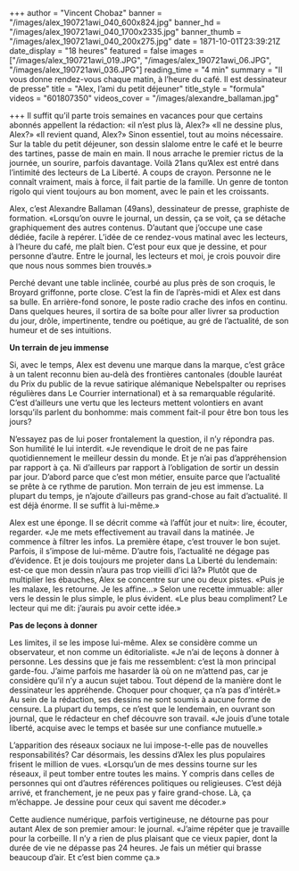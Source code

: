 +++
author = "Vincent Chobaz"
banner = "/images/alex_190721awi_040_600x824.jpg"
banner_hd = "/images/alex_190721awi_040_1700x2335.jpg"
banner_thumb = "/images/alex_190721awi_040_200x275.jpg"
date = 1871-10-01T23:39:21Z
date_display = "18 heures"
featured = false
images = ["/images/alex_190721awi_019.JPG", "/images/alex_190721awi_06.JPG", "/images/alex_190721awi_036.JPG"]
reading_time = "4 min"
summary = "Il vous donne rendez-vous chaque matin, à l’heure du café. Il est dessinateur de presse"
title = "Alex, l’ami du petit déjeuner"
title_style = "formula"
videos = "601807350"
videos_cover = "/images/alexandre_ballaman.jpg"

+++
Il suffit qu’il parte trois semaines en vacances pour que certains abonnés appellent la rédaction: «il n’est plus là, Alex?» «Il ne dessine plus, Alex?» «Il revient quand, Alex?» Sinon essentiel, tout au moins nécessaire. Sur la table du petit déjeuner, son dessin slalome entre le café et le beurre des tartines, passe de main en main. Il nous arrache le premier rictus de la journée, un sourire, parfois davantage. Voilà 21ans qu’Alex est entré dans l’intimité des lecteurs de La Liberté. A coups de crayon. Personne ne le connaît vraiment, mais à force, il fait partie de la famille. Un genre de tonton rigolo qui vient toujours au bon moment, avec le pain et les croissants.

Alex, c’est Alexandre Ballaman (49ans), dessinateur de presse, graphiste de formation. «Lorsqu’on ouvre le journal, un dessin, ça se voit, ça se détache graphiquement des autres contenus. D’autant que j’occupe une case dédiée, facile à repérer. L’idée de ce rendez-vous matinal avec les lecteurs, à l’heure du café, me plaît bien. C’est pour eux que je dessine, et pour personne d’autre. Entre le journal, les lecteurs et moi, je crois pouvoir dire que nous nous sommes bien trouvés.»

Perché devant une table inclinée, courbé au plus près de son croquis, le Broyard griffonne, porte close. C’est la fin de l’après-midi et Alex est dans sa bulle. En arrière-fond sonore, le poste radio crache des infos en continu. Dans quelques heures, il sortira de sa boîte pour aller livrer sa production du jour, drôle, impertinente, tendre ou poétique, au gré de l’actualité, de son humeur et de ses intuitions.

**Un terrain de jeu immense**

Si, avec le temps, Alex est devenu une marque dans la marque, c’est grâce à un talent reconnu bien au-delà des frontières cantonales (double lauréat du Prix du public de la revue satirique alémanique Nebelspalter ou reprises régulières dans Le Courrier international) et à sa remarquable régularité. C’est d’ailleurs une vertu que les lecteurs mettent volontiers en avant lorsqu’ils parlent du bonhomme: mais comment fait-il pour être bon tous les jours?

N’essayez pas de lui poser frontalement la question, il n’y répondra pas. Son humilité le lui interdit. «Je revendique le droit de ne pas faire quotidiennement le meilleur dessin du monde. Et je n’ai pas d’appréhension par rapport à ça. Ni d’ailleurs par rapport à l’obligation de sortir un dessin par jour. D’abord parce que c’est mon métier, ensuite parce que l’actualité se prête à ce rythme de parution. Mon terrain de jeu est immense. La plupart du temps, je n’ajoute d’ailleurs pas grand-chose au fait d’actualité. Il est déjà énorme. Il se suffit à lui-même.»

Alex est une éponge. Il se décrit comme «à l’affût jour et nuit»: lire, écouter, regarder. «Je me mets effectivement au travail dans la matinée. Je commence à filtrer les infos. La première étape, c’est trouver le bon sujet. Parfois, il s’impose de lui-même. D’autre fois, l’actualité ne dégage pas d’évidence. Et je dois toujours me projeter dans La Liberté du lendemain: est-ce que mon dessin n’aura pas trop vieilli d’ici là?» Plutôt que de multiplier les ébauches, Alex se concentre sur une ou deux pistes. «Puis je les malaxe, les retourne. Je les affine…» Selon une recette immuable: aller vers le dessin le plus simple, le plus évident. «Le plus beau compliment? Le lecteur qui me dit: j’aurais pu avoir cette idée.»

**Pas de leçons à donner**

Les limites, il se les impose lui-même. Alex se considère comme un observateur, et non comme un éditorialiste. «Je n’ai de leçons à donner à personne. Les dessins que je fais me ressemblent: c’est là mon principal garde-fou. J’aime parfois me hasarder là où on ne m’attend pas, car je considère qu’il n’y a aucun sujet tabou. Tout dépend de la manière dont le dessinateur les appréhende. Choquer pour choquer, ça n’a pas d’intérêt.» Au sein de la rédaction, ses dessins ne sont soumis à aucune forme de censure. La plupart du temps, ce n’est que le lendemain, en ouvrant son journal, que le rédacteur en chef découvre son travail. «Je jouis d’une totale liberté, acquise avec le temps et basée sur une confiance mutuelle.»

L’apparition des réseaux sociaux ne lui impose-t-elle pas de nouvelles responsabilités? Car désormais, les dessins d’Alex les plus populaires frisent le million de vues. «Lorsqu’un de mes dessins tourne sur les réseaux, il peut tomber entre toutes les mains. Y compris dans celles de personnes qui ont d’autres références politiques ou religieuses. C’est déjà arrivé, et franchement, je ne peux pas y faire grand-chose. Là, ça m’échappe. Je dessine pour ceux qui savent me décoder.»

Cette audience numérique, parfois vertigineuse, ne détourne pas pour autant Alex de son premier amour: le journal. «J’aime répéter que je travaille pour la corbeille. Il n’y a rien de plus plaisant que ce vieux papier, dont la durée de vie ne dépasse pas 24 heures. Je fais un métier qui brasse beaucoup d’air. Et c’est bien comme ça.»